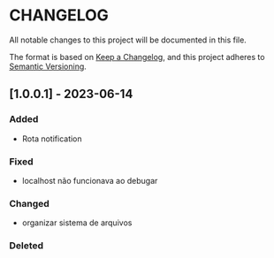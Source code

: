 # CHANGELOG
All notable changes to this project will be documented in this file.

The format is based on [Keep a Changelog](https://keepachangelog.com/en/1.0.0/),
and this project adheres to [Semantic Versioning](https://semver.org/spec/v2.0.0.html).

## [1.0.0.1] - 2023-06-14

### Added
- Rota notification

### Fixed
- localhost não funcionava ao debugar

### Changed
- organizar sistema de arquivos

### Deleted